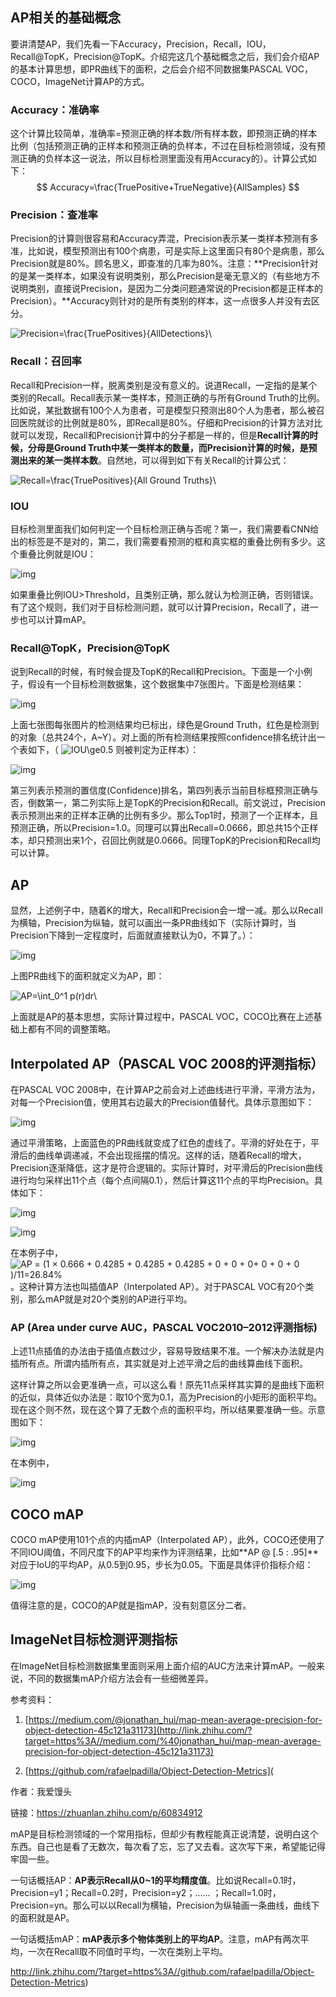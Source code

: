 ## AP相关的基础概念

要讲清楚AP，我们先看一下Accuracy，Precision，Recall，IOU，Recall@TopK，Precision@TopK。介绍完这几个基础概念之后，我们会介绍AP的基本计算思想，即PR曲线下的面积，之后会介绍不同数据集PASCAL VOC，COCO，ImageNet计算AP的方式。

### Accuracy：准确率

这个计算比较简单，准确率=预测正确的样本数/所有样本数，即预测正确的样本比例（包括预测正确的正样本和预测正确的负样本，不过在目标检测领域，没有预测正确的负样本这一说法，所以目标检测里面没有用Accuracy的）。计算公式如下：
$$
Accuracy=\frac{TruePositive+TrueNegative}{AllSamples}
$$

### Precision：查准率

Precision的计算则很容易和Accuracy弄混，Precision表示某一类样本预测有多准，比如说，模型预测出有100个病患，可是实际上这里面只有80个是病患，那么Precision就是80%。顾名思义，即查准的几率为80%。注意：**Precision针对的是某一类样本，如果没有说明类别，那么Precision是毫无意义的（有些地方不说明类别，直接说Precision，是因为二分类问题通常说的Precision都是正样本的Precision）。**Accuracy则针对的是所有类别的样本，这一点很多人并没有去区分。

![Precision=\frac{TruePositives}{AllDetections}\\](http://www.zhihu.com/equation?tex=Precision%3D%5Cfrac%7BTruePositives%7D%7BAllDetections%7D%5C%5C)

### Recall：召回率

Recall和Precision一样，脱离类别是没有意义的。说道Recall，一定指的是某个类别的Recall。Recall表示某一类样本，预测正确的与所有Ground Truth的比例。比如说，某批数据有100个人为患者，可是模型只预测出80个人为患者，那么被召回医院就诊的比例就是80%，即Recall是80%。仔细和Precision的计算方法对比就可以发现，Recall和Precision计算中的分子都是一样的，但是**Recall计算的时候，分母是Ground Truth中某一类样本的数量，而Precision计算的时候，是预测出来的某一类样本数**。自然地，可以得到如下有关Recall的计算公式：

![Recall=\frac{TruePositives}{All Ground Truths}\\](http://www.zhihu.com/equation?tex=Recall%3D%5Cfrac%7BTruePositives%7D%7BAll+Ground+Truths%7D%5C%5C)

### IOU

目标检测里面我们如何判定一个目标检测正确与否呢？第一，我们需要看CNN给出的标签是不是对的，第二，我们需要看预测的框和真实框的重叠比例有多少。这个重叠比例就是IOU：

![img](https://pic1.zhimg.com/v2-d577c80eb89d2cf0ca1fd2337b34468b_b.jpg)

如果重叠比例IOU>Threshold，且类别正确，那么就认为检测正确，否则错误。有了这个规则，我们对于目标检测问题，就可以计算Precision，Recall了，进一步也可以计算mAP。

### Recall@TopK，Precision@TopK

说到Recall的时候，有时候会提及TopK的Recall和Precision。下面是一个小例子，假设有一个目标检测数据集，这个数据集中7张图片。下面是检测结果：

![img](https://pic1.zhimg.com/v2-d0da48377904222bf06769d61893f870_b.jpg)

上面七张图每张图片的检测结果均已标出，绿色是Ground Truth，红色是检测到的对象（总共24个，A~Y）。对上面的所有检测结果按照confidence排名统计出一个表如下，（ ![IOU\ge0.5](http://www.zhihu.com/equation?tex=IOU%5Cge0.5) 则被判定为正样本）：

![img](https://pic3.zhimg.com/v2-bbe9a91407f6658cb128d98a8c44f6c4_b.jpg)

第三列表示预测的置信度(Confidence)排名，第四列表示当前目标框预测正确与否，倒数第一，第二列实际上是TopK的Precision和Recall。前文说过，Precision表示预测出来的正样本正确的比例有多少。那么Top1时，预测了一个正样本，且预测正确，所以Precision=1.0。同理可以算出Recall=0.0666，即总共15个正样本，却只预测出来1个，召回比例就是0.0666。同理TopK的Precision和Recall均可以计算。

## AP

显然，上述例子中，随着K的增大，Recall和Precision会一增一减。那么以Recall为横轴，Precision为纵轴，就可以画出一条PR曲线如下（实际计算时，当Precision下降到一定程度时，后面就直接默认为0，不算了。）：

![img](https://pic1.zhimg.com/v2-733fd447cb68935f6192451101f0f24a_b.jpg)

上图PR曲线下的面积就定义为AP，即：

![AP=\int_0^1 p(r)dr\\](http://www.zhihu.com/equation?tex=AP%3D%5Cint_0%5E1+p%28r%29dr%5C%5C)

上面就是AP的基本思想，实际计算过程中，PASCAL VOC，COCO比赛在上述基础上都有不同的调整策略。

## Interpolated AP（PASCAL VOC 2008的评测指标）

在PASCAL VOC 2008中，在计算AP之前会对上述曲线进行平滑，平滑方法为，对每一个Precision值，使用其右边最大的Precision值替代。具体示意图如下：

![img](https://pic1.zhimg.com/v2-5fbd8eda126a0b1ab50d899961f2cfb2_b.jpg)

通过平滑策略，上面蓝色的PR曲线就变成了红色的虚线了。平滑的好处在于，平滑后的曲线单调递减，不会出现摇摆的情况。这样的话，随着Recall的增大，Precision逐渐降低，这才是符合逻辑的。实际计算时，对平滑后的Precision曲线进行均匀采样出11个点（每个点间隔0.1），然后计算这11个点的平均Precision。具体如下：

![img](https://pic3.zhimg.com/v2-a5fe941c6ff5c620914133ccd3a2e1d1_b.jpg)

![img](https://pic4.zhimg.com/v2-82d073094b183851073c012035990f13_b.jpg)

在本例子中， ![AP = (1 × 0.666 + 0.4285 + 0.4285 + 0.4285 + 0 + 0 + 0+ 0 + 0 + 0 )/11=26.84\%](http://www.zhihu.com/equation?tex=AP+%3D+%281+%C3%97+0.666+%2B+0.4285+%2B+0.4285+%2B+0.4285+%2B+0+%2B+0+%2B+0%2B+0+%2B+0+%2B+0+%29%2F11%3D26.84%5C%25) 。这种计算方法也叫插值AP（Interpolated AP）。对于PASCAL VOC有20个类别，那么mAP就是对20个类别的AP进行平均。

### AP (Area under curve AUC，PASCAL VOC2010–2012评测指标)

上述11点插值的办法由于插值点数过少，容易导致结果不准。一个解决办法就是内插所有点。所谓内插所有点，其实就是对上述平滑之后的曲线算曲线下面积。

这样计算之所以会更准确一点，可以这么看！原先11点采样其实算的是曲线下面积的近似，具体近似办法是：取10个宽为0.1，高为Precision的小矩形的面积平均。现在这个则不然，现在这个算了无数个点的面积平均，所以结果要准确一些。示意图如下：

![img](https://pic3.zhimg.com/v2-15b9d199e7bda605052c9f35616a8cc1_b.jpg)

在本例中，

![img](https://pic3.zhimg.com/v2-371a2538c66dde9a6609af9aef50b543_b.jpg)

## COCO mAP

COCO mAP使用101个点的内插mAP（Interpolated AP），此外，COCO还使用了不同IOU阈值，不同尺度下的AP平均来作为评测结果，比如**AP @ [.5 : .95]**对应于IoU的平均AP，从0.5到0.95，步长为0.05。下面是具体评价指标介绍：

![img](https://pic3.zhimg.com/v2-4a7836a4c65b1160626cbab5138a4ac5_b.jpg)

值得注意的是，COCO的AP就是指mAP，没有刻意区分二者。

## ImageNet目标检测评测指标

在ImageNet目标检测数据集里面则采用上面介绍的AUC方法来计算mAP。一般来说，不同的数据集mAP介绍方法会有一些细微差异。

参考资料：

1. [https://medium.com/@jonathan_hui/map-mean-average-precision-for-object-detection-45c121a31173](http://link.zhihu.com/?target=https%3A//medium.com/%40jonathan_hui/map-mean-average-precision-for-object-detection-45c121a31173)

2. [https://github.com/rafaelpadilla/Object-Detection-Metrics](



作者：我爱馒头

链接：https://zhuanlan.zhihu.com/p/60834912



mAP是目标检测领域的一个常用指标，但却少有教程能真正说清楚，说明白这个东西。自己也是看了无数次，每次看了忘，忘了又去看。这次写下来，希望能记得牢固一些。

一句话概括AP：**AP表示Recall从0~1的平均精度值**。比如说Recall=0.1时，Precision=y1；Recall=0.2时，Precision=y2；...... ；Recall=1.0时，Precision=yn。那么可以以Recall为横轴，Precision为纵轴画一条曲线，曲线下的面积就是AP。

一句话概括mAP：**mAP表示多个物体类别上的平均AP**。注意，mAP有两次平均，一次在Recall取不同值时平均，一次在类别上平均。

http://link.zhihu.com/?target=https%3A//github.com/rafaelpadilla/Object-Detection-Metrics)